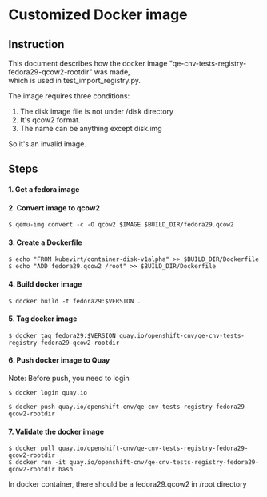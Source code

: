# Customized Docker image

## Instruction
This document describes how the docker image "qe-cnv-tests-registry-fedora29-qcow2-rootdir" was made,\
which is used in test_import_registry.py.

The image requires three conditions:
1. The disk image file is not under /disk directory
2. It's qcow2 format.
3. The name can be anything except disk.img

So it's an invalid image.

## Steps

#### 1. Get a fedora image

#### 2. Convert image to qcow2
```
$ qemu-img convert -c -O qcow2 $IMAGE $BUILD_DIR/fedora29.qcow2
```

#### 3. Create a Dockerfile
```
$ echo "FROM kubevirt/container-disk-v1alpha" >> $BUILD_DIR/Dockerfile
$ echo "ADD fedora29.qcow2 /root" >> $BUILD_DIR/Dockerfile
```

#### 4. Build docker image
```
$ docker build -t fedora29:$VERSION .
```

#### 5. Tag docker image
``
$ docker tag fedora29:$VERSION quay.io/openshift-cnv/qe-cnv-tests-registry-fedora29-qcow2-rootdir
``

#### 6. Push docker image to Quay
Note: Before push, you need to login
```
$ docker login quay.io
```
```
$ docker push quay.io/openshift-cnv/qe-cnv-tests-registry-fedora29-qcow2-rootdir
```

#### 7. Validate the docker image
```
$ docker pull quay.io/openshift-cnv/qe-cnv-tests-registry-fedora29-qcow2-rootdir
$ docker run -it quay.io/openshift-cnv/qe-cnv-tests-registry-fedora29-qcow2-rootdir bash
```
In docker container, there should be a fedora29.qcow2 in /root directory

